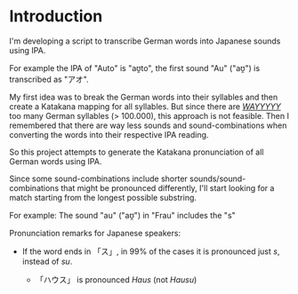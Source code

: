 # Introduction
I'm developing a script to transcribe German words into Japanese sounds using IPA. 

For example the IPA of "Auto" is "aʊ̯to", the first sound "Au" ("aʊ̯") is transcribed as "アオ". 

My first idea was to break the German words into their syllables and then create a Katakana mapping for all syllables. 
But since there are [*WAYYYYY*](https://german.stackexchange.com/questions/70223/how-many-different-syllables-does-the-german-language-have "How many different syllables does the German language have?") 
too many German syllables (> 100.000), this approach is not feasible. 
Then I remembered that there are way less sounds and sound-combinations when converting the words into their respective 
IPA reading.

So this project attempts to generate the Katakana pronunciation of all German words using IPA.

Since some sound-combinations include shorter sounds/sound-combinations that might be pronounced differently, I'll start
looking for a match starting from the longest possible substring.

For example: The sound  "au" ("aʊ̯") in "Frau" includes the "s"


Pronunciation remarks for Japanese speakers:
- If the word ends in 「ス」, in 99% of the cases it is pronounced just *s*, instead of *su*. 
    
  - 「ハウス」 is pronounced *Haus*
    (not *Hausu*)

